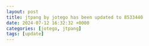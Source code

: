 ```yaml
---
layout: post
title: jtpang by jotego has been updated to 8533440
date: 2024-07-12 16:32:32 +0000
categories: [jotego, jtpang]
tags: [update]
---
```


